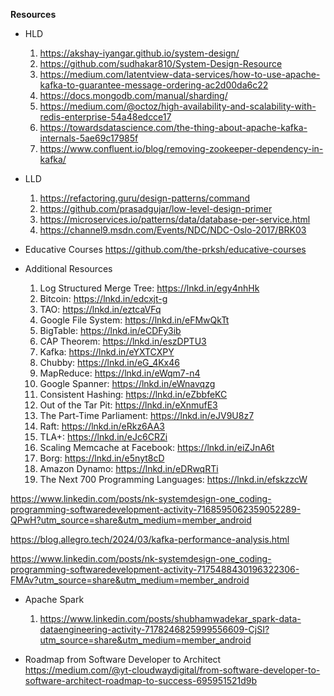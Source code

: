 **Resources**
* HLD
    1. https://akshay-iyangar.github.io/system-design/
    2. https://github.com/sudhakar810/System-Design-Resource
    3. https://medium.com/latentview-data-services/how-to-use-apache-kafka-to-guarantee-message-ordering-ac2d00da6c22
    4. https://docs.mongodb.com/manual/sharding/
    5. https://medium.com/@octoz/high-availability-and-scalability-with-redis-enterprise-54a48edcce17
    6. https://towardsdatascience.com/the-thing-about-apache-kafka-internals-5ae69c17985f
    7. https://www.confluent.io/blog/removing-zookeeper-dependency-in-kafka/
    
* LLD
    1. https://refactoring.guru/design-patterns/command
    2. https://github.com/prasadgujar/low-level-design-primer
    3. https://microservices.io/patterns/data/database-per-service.html
    4. https://channel9.msdn.com/Events/NDC/NDC-Oslo-2017/BRK03
 
* Educative Courses
      https://github.com/the-prksh/educative-courses

* Additional Resources
  1. Log Structured Merge Tree: https://lnkd.in/egy4nhHk
  2. Bitcoin: https://lnkd.in/edcxjt-g
  3. TAO: https://lnkd.in/eztcaVFq
  4. Google File System: https://lnkd.in/eFMwQkTt
  5. BigTable: https://lnkd.in/eCDFy3ib
  6. CAP Theorem: https://lnkd.in/eszDPTU3
  7. Kafka: https://lnkd.in/eYXTCXPY
  8. Chubby: https://lnkd.in/eG_4Kx46
  9. MapReduce: https://lnkd.in/eWqm7-n4
  10. Google Spanner: https://lnkd.in/eWnavqzg
  11. Consistent Hashing: https://lnkd.in/eZbbfeKC
  12. Out of the Tar Pit: https://lnkd.in/eXnmufE3
  13. The Part-Time Parliament: https://lnkd.in/eJV9U8z7
  14. Raft: https://lnkd.in/eRkz6AA3
  15. TLA+: https://lnkd.in/eJc6CRZi
  16. Scaling Memcache at Facebook: https://lnkd.in/eiZJnA6t
  17. Borg: https://lnkd.in/e5nyt8cD
  18. Amazon Dynamo: https://lnkd.in/eDRwqRTi
  19. The Next 700 Programming Languages: https://lnkd.in/efskzzcW

https://www.linkedin.com/posts/nk-systemdesign-one_coding-programming-softwaredevelopment-activity-7168595062359052289-QPwH?utm_source=share&utm_medium=member_android

https://blog.allegro.tech/2024/03/kafka-performance-analysis.html

https://www.linkedin.com/posts/nk-systemdesign-one_coding-programming-softwaredevelopment-activity-7175488430196322306-FMAv?utm_source=share&utm_medium=member_android

* Apache Spark
  1. https://www.linkedin.com/posts/shubhamwadekar_spark-data-dataengineering-activity-7178246825999556609-CjSI?utm_source=share&utm_medium=member_android

* Roadmap from Software Developer to Architect
https://medium.com/@yt-cloudwaydigital/from-software-developer-to-software-architect-roadmap-to-success-695951521d9b